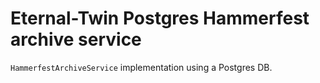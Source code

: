 # Eternal-Twin Postgres Hammerfest archive service

`HammerfestArchiveService` implementation using a Postgres DB.
